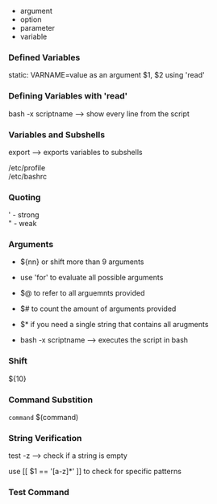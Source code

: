 - argument
- option
- parameter
- variable

### Defined Variables

static: VARNAME=value 
as an argument $1, $2
using 'read'

### Defining Variables with 'read'

bash -x scriptname --> show every line from the script

### Variables and Subshells

export --> exports variables to subshells

/etc/profile <br />
/etc/bashrc

### Quoting

' - strong <br />
" - weak

### Arguments

- ${nn} or shift more than 9 arguments
- use 'for' to evaluate all possible arguments
- $@ to refer to all arguemnts provided
- $# to count the amount of arguments provided
- $* if you need a single string that contains all arugments

- bash -x scriptname --> executes the script in bash

### Shift

${10}

### Command Substition

`command`
$(command)

### String Verification

test -z --> check if a string is empty

use [[ $1 == '[a-z]*' ]] to check for specific patterns

### Test Command
